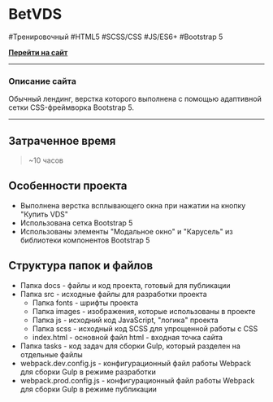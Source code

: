 # BetVDS
\#Тренировочный \#HTML5 \#SCSS/CSS \#JS/ES6+ \#Bootstrap 5 

[**Перейти на сайт**](https://cyber-wf13.github.io/betvds/)

***
### Описание сайта
Обычный лендинг, верстка которого выполнена с помощью адаптивной сетки CSS-фреймворка Bootstrap 5.
***


## Затраченное время

> ~10 часов


## Особенности проекта
* Выполнена верстка всплывающего окна при нажатии на кнопку "Купить VDS"
* Использована сетка Bootstrap 5
* Использованы элементы "Модальное окно" и "Карусель" из библиотеки компонентов Bootstrap 5


## Структура папок и файлов
* Папка docs - файлы и код проекта, готовый для публикации
* Папка src - исходные файлы для разработки проекта
  * Папка fonts - шрифты проекта
  * Папка images - изображения, которые использованы в проекте
  * Папка js - исходний код JavaScript, "логика" проекта
  * Папка scss - исходный код SCSS для упрощенной работы с CSS
  * index.html - основной файл html - входная точка сайта
* Папка tasks - код задач для сборки Gulp, который разделен на отдельные файлы 
* webpack.dev.config.js - конфигурационный файл работы Webpack для сборки Gulp в режиме разработки
* webpack.prod.config.js - конфигурационный файл работы Webpack для сборки Gulp в режиме публикации


